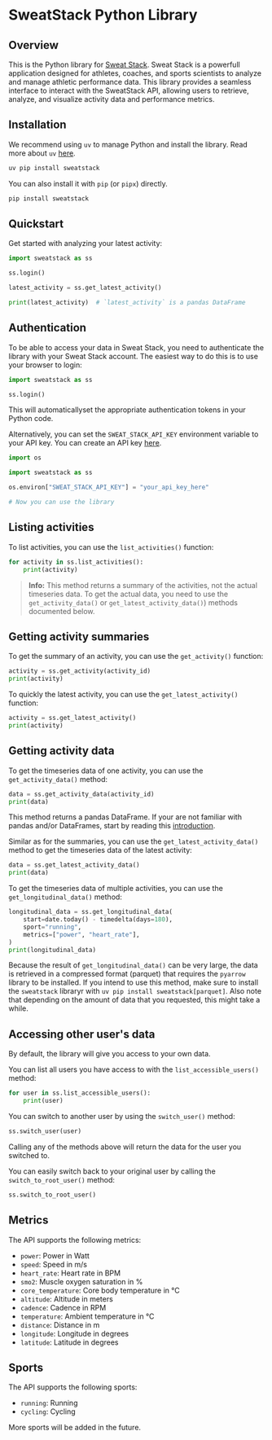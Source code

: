 # SweatStack Python Library

## Overview

This is the Python library for [Sweat Stack](https://sweatstack.no). Sweat Stack is a powerfull application designed for athletes, coaches, and sports scientists to analyze and manage athletic performance data. This library provides a seamless interface to interact with the SweatStack API, allowing users to retrieve, analyze, and visualize activity data and performance metrics.

## Installation

We recommend using `uv` to manage Python and install the library.
Read more about `uv` [here](https://docs.astral.sh/uv/getting-started/).

```bash
uv pip install sweatstack
```

You can also install it with `pip` (or `pipx`) directly.
```bash
pip install sweatstack
```

## Quickstart

Get started with analyzing your latest activity:

```python
import sweatstack as ss

ss.login()

latest_activity = ss.get_latest_activity()

print(latest_activity)  # `latest_activity` is a pandas DataFrame
```


## Authentication

To be able to access your data in Sweat Stack, you need to authenticate the library with your Sweat Stack account.
The easiest way to do this is to use your browser to login:

```python
import sweatstack as ss

ss.login()
```
This will automaticallyset the appropriate authentication tokens in your Python code.

Alternatively, you can set the `SWEAT_STACK_API_KEY` environment variable to your API key.
You can create an API key [here](https://app.sweatstack.com/account/api-keys).

```python
import os

import sweatstack as ss

os.environ["SWEAT_STACK_API_KEY"] = "your_api_key_here"

# Now you can use the library
```


## Listing activities

To list activities, you can use the `list_activities()` function:

```python
for activity in ss.list_activities():
    print(activity)
```
> **Info:** This method returns a summary of the activities, not the actual timeseries data.
> To get the actual data, you need to use the `get_activity_data()` or `get_latest_activity_data()`) methods documented below.

## Getting activity summaries

To get the summary of an activity, you can use the `get_activity()` function:

```python
activity = ss.get_activity(activity_id)
print(activity)
```

To quickly the latest activity, you can use the `get_latest_activity()` function:

```python
activity = ss.get_latest_activity()
print(activity)
```

## Getting activity data

To get the timeseries data of one activity, you can use the `get_activity_data()` method:

```python
data = ss.get_activity_data(activity_id)
print(data)
```

This method returns a pandas DataFrame.
If your are not familiar with pandas and/or DataFrames, start by reading this [introduction](https://pandas.pydata.org/docs/user_guide/10min.html).

Similar as for the summaries, you can use the `get_latest_activity_data()` method to get the timeseries data of the latest activity:

```python
data = ss.get_latest_activity_data()
print(data)
```

To get the timeseries data of multiple activities, you can use the `get_longitudinal_data()` method:

```python
longitudinal_data = ss.get_longitudinal_data(
    start=date.today() - timedelta(days=180),
    sport="running",
    metrics=["power", "heart_rate"],
)
print(longitudinal_data)
```

Because the result of `get_longitudinal_data()` can be very large, the data is retrieved in a compressed format (parquet) that requires the `pyarrow` library to be installed. If you intend to use this method, make sure to install the `sweatstack` libraryr with `uv pip install sweatstack[parquet]`.
Also note that depending on the amount of data that you requested, this might take a while.

## Accessing other user's data

By default, the library will give you access to your own data.

You can list all users you have access to with the `list_accessible_users()` method:

```python
for user in ss.list_accessible_users():
    print(user)
```

You can switch to another user by using the `switch_user()` method:

```python
ss.switch_user(user)
```

Calling any of the methods above will return the data for the user you switched to.

You can easily switch back to your original user by calling the `switch_to_root_user()` method:

```python
ss.switch_to_root_user()
```


## Metrics

The API supports the following metrics:
- `power`: Power in Watt
- `speed`: Speed in m/s
- `heart_rate`: Heart rate in BPM
- `smo2`: Muscle oxygen saturation in %
- `core_temperature`: Core body temperature in °C
- `altitude`: Altitude in meters
- `cadence`: Cadence in RPM
- `temperature`: Ambient temperature in °C
- `distance`: Distance in m
- `longitude`: Longitude in degrees
- `latitude`: Latitude in degrees


## Sports

The API supports the following sports:
- `running`: Running
- `cycling`: Cycling

More sports will be added in the future.
